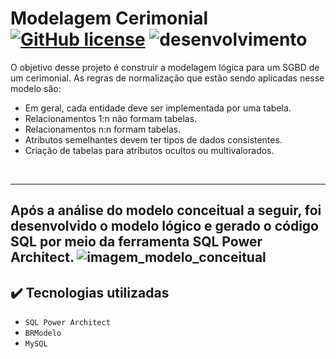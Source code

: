 # Modelagem Cerimonial  <br> [![GitHub license](https://img.shields.io/github/license/GabrielAraujo027/Modelagem_Cerimonial)](https://github.com/GabrielAraujo027/Modelagem_Cerimonial/blob/main/LICENSE) ![desenvolvimento](https://img.shields.io/badge/status-finalizado-green)

 O objetivo desse projeto é construir a modelagem lógica para um SGBD de um cerimonial.
 As regras de normalização que estão sendo aplicadas nesse modelo são:
 * Em geral, cada entidade deve ser implementada por uma tabela.
 * Relacionamentos 1:n não formam tabelas.
 * Relacionamentos n:n formam tabelas.
 * Atributos semelhantes devem ter tipos de dados consistentes.
 * Criação de tabelas para atributos ocultos ou multivalorados.  
 <br>
 
 ---------------
 Após a análise do modelo conceitual a seguir, foi desenvolvido o modelo lógico e gerado o código SQL por meio da ferramenta SQL Power Architect.
![imagem_modelo_conceitual](https://user-images.githubusercontent.com/103531983/183297571-23f44e57-f367-4399-9d0e-c9e7d807b3f4.png)
---------------
## ✔️ Tecnologias utilizadas
* ``SQL Power Architect``
* ``BRModelo``
* ``MySQL``
